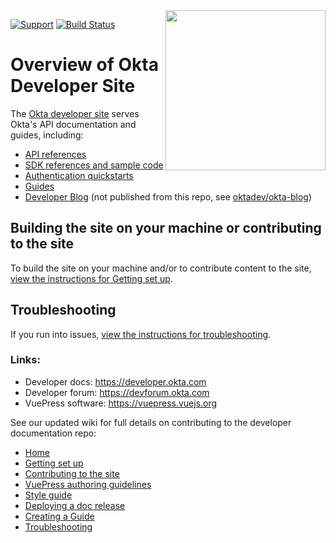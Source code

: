 <img src="https://aws1.discourse-cdn.com/standard14/uploads/oktadev/original/1X/0c6402653dfb70edc661d4976a43a46f33e5e919.png" align="right" width="256px"/>

[![Support](https://img.shields.io/badge/support-developer%20forum-blue.svg)](https://devforum.okta.com/)
[![Build Status](https://travis-ci.org/okta/okta-developer-docs.svg?branch=master)](https://travis-ci.org/okta/okta-developer-docs)

# Overview of Okta Developer Site

The [Okta developer site](https://developer.okta.com) serves Okta's API documentation and guides, including:

- [API references](https://developer.okta.com/docs/references/)
- [SDK references and sample code](https://developer.okta.com/documentation/)
- [Authentication quickstarts](https://developer.okta.com/quickstart/)
- [Guides](https://developer.okta.com/guides/)
- [Developer Blog](https://developer.okta.com/blog/) (not published from this repo, see [oktadev/okta-blog](https://github.com/oktadev/okta-blog))

## Building the site on your machine or contributing to the site 
To build the site on your machine and/or to contribute content to the site, [view the instructions for Getting set up](https://github.com/okta/okta-developer-docs/wiki/Getting-set-up).  

## Troubleshooting
If you run into issues, [view the instructions for troubleshooting](https://github.com/okta/okta-developer-docs/wiki/Troubleshooting).

### Links:

- Developer docs: <https://developer.okta.com>
- Developer forum: <https://devforum.okta.com>
- VuePress software: <https://vuepress.vuejs.org>

See our updated wiki for full details on contributing to the developer documentation repo:

- [Home](https://github.com/okta/okta-developer-docs/wiki)
- [Getting set up](https://github.com/okta/okta-developer-docs/wiki/Getting-set-up)
- [Contributing to the site](https://github.com/okta/okta-developer-docs/wiki/Contributing-to-the-Site)
- [VuePress authoring guidelines](https://github.com/okta/okta-developer-docs/wiki/VuePress-Authoring-Guidelines)
- [Style guide](https://github.com/okta/okta-developer-docs/wiki/Style-Guide)
- [Deploying a doc release](https://github.com/okta/okta-developer-docs/wiki/Deploying-a-Doc-Release)
- [Creating a Guide](https://github.com/okta/okta-developer-docs/wiki/Creating-a-Guide)
- [Troubleshooting](https://github.com/okta/okta-developer-docs/wiki/Troubleshooting)
